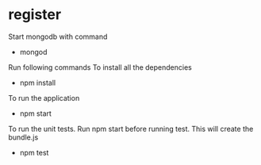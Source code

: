 # register

Start mongodb with command
- mongod

Run following commands
To install all the dependencies 
- npm install

To run the application
- npm start

To run the unit tests. Run npm start before running test. This will create the bundle.js
- npm test
